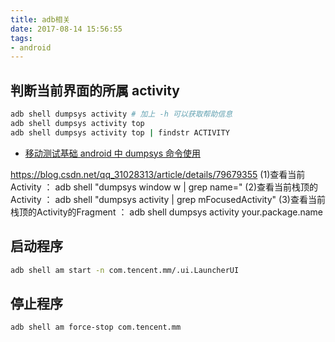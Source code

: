 ```yaml
---
title: adb相关
date: 2017-08-14 15:56:55
tags:
- android
---
```


## 判断当前界面的所属 activity
```sh
adb shell dumpsys activity # 加上 -h 可以获取帮助信息
adb shell dumpsys activity top
adb shell dumpsys activity top | findstr ACTIVITY
```
- [移动测试基础 android 中 dumpsys 命令使用](https://testerhome.com/topics/1462)

https://blog.csdn.net/qq_31028313/article/details/79679355 
(1)查看当前Activity  ：
    adb shell "dumpsys window w | grep name="
(2)查看当前栈顶的Activity ：
    adb shell "dumpsys activity | grep mFocusedActivity"
(3)查看当前栈顶的Activity的Fragment ：
    adb shell dumpsys activity your.package.name


## 启动程序
```sh
adb shell am start -n com.tencent.mm/.ui.LauncherUI
```

## 停止程序
```sh
adb shell am force-stop com.tencent.mm
```

